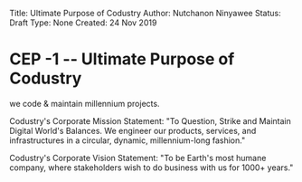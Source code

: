 Title: Ultimate Purpose of Codustry
Author: Nutchanon Ninyawee
Status: Draft
Type: None
Created: 24 Nov 2019

# CEP -1 -- Ultimate Purpose of Codustry

we code & maintain millennium projects.

Codustry's Corporate Mission Statement:
"To Question, Strike and Maintain Digital World's Balances. We engineer our products, services, and infrastructures in a circular, dynamic, millennium-long fashion."

Codustry's Corporate Vision Statement:
"To be Earth's most humane company, where stakeholders wish to do business with us for 1000+ years."

